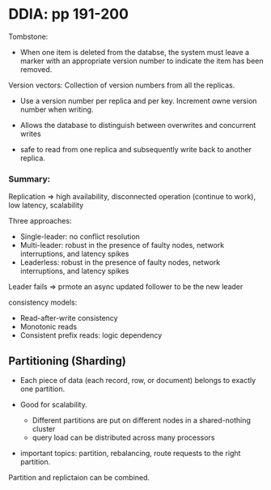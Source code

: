 # DDIA: pp 191-200

Tombstone:

- When one item is deleted from the databse, the system must leave a marker with an appropriate version number to indicate the item has been removed.



Version vectors: Collection of version numbers from all the replicas.

- Use a version number per replica and per key. Increment owne version number when writing.

- Allows the database to distinguish between overwrites and concurrent writes
- safe to read from one replica and subsequently write back to another replica.



### Summary:

Replication => high availability, disconnected operation (continue to work), low latency, scalability



Three approaches:

- Single-leader: no conflict resolution
- Multi-leader: robust in the presence of faulty nodes, network interruptions, and latency spikes
- Leaderless: robust in the presence of faulty nodes, network interruptions, and latency spikes



Leader fails => prmote an async updated follower to be the new leader



consistency models:

- Read-after-write consistency
- Monotonic reads
- Consistent prefix reads: logic dependency



## Partitioning (Sharding)

- Each piece of data (each record, row, or document) belongs to exactly one partition.

- Good for scalability.
  - Different partitions are put on different nodes in a shared-nothing cluster
  - query load can be distributed across many processors

- important topics: partition, rebalancing, route requests to the right partition.



Partition and replictaion can be combined.



